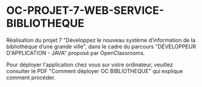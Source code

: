 # OC-PROJET-7-WEB-SERVICE-BIBLIOTHEQUE

Réalisation du projet 7 "Développez le nouveau système d’information de la bibliothèque d’une grande ville", dans le cadre du parcours "DÉVELOPPEUR D'APPLICATION - JAVA" proposé par OpenClassrooms.

Pour déployer l'application chez vous sur votre ordinateur, veuillez consulter le PDF "Comment déployer OC BIBLIOTHEQUE" qui explique comment procéder.
